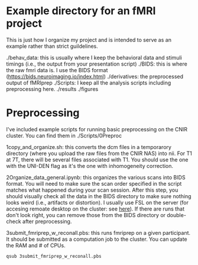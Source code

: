 # Example directory for an fMRI project
This is just how I organize my project and is intended to serve as an example rather than strict guildelines. 

./behav_data: this is usually where I keep the behavioral data and stimuli timings (i.e., the output from your presentation script)
./BIDS: this is where the raw fmri data is. I use the BIDS format (https://bids.neuroimaging.io/index.html)
./derivatives: the preprocessed output of fMRIprep
./Scripts: I keep all the analysis scripts including preprocessing here. 
./results
./figures

# Preprocessing
I've included example scripts for running basic preprocessing on the CNIR cluster. You can find them in ./Scripts/0Preproc

1copy_and_organize.sh: this converts the dcm files in a temporarory directory (where you upload the raw files from the CNIR NAS) into nii. For T1 at 7T, there will be several files associated with T1. You should use the one with the UNI-DEN flag as it's the one with inhomogeneity correction. 


2Organize_data_general.ipynb: this organizes the various scans into BIDS format. You will need to make sure the scan order specified in the script matches what happened during your scan session. After this step, you should visually check all the data in the BIDS directory to make sure nothing looks weird (i.e., artifacts or distortion). I usually use FSL on the server (for accesing remoate desktop on the cluster: see [here](https://docs.google.com/document/d/13VL20SnqRp-_UihPHbsikBdFzNkZGJrk9-N6AiESoVc/edit?usp=sharing)). If there are runs that don't look right, you can remove those from the BIDS directory or double-check after preprocessing. 

3submit_fmriprep_w_reconall.pbs: this runs fmriprep on a given participant. It should be submitted as a computation job to the cluster. You can update the RAM and # of CPUs. 
```
qsub 3submit_fmriprep_w_reconall.pbs
```




